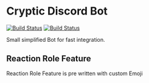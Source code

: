 # Cryptic Discord Bot

[![Build Status](https://github.com/github/opensource.guide/workflows/GitHub%20Actions%20CI/badge.svg)](https://github.com/le3ch-tech/cryptic-discord-bot/graphs/traffic)
[![Build Status](https://img.shields.io/github/issues/le3ch-tech/cryptic-discord-bot?color=Green&label=Issues&style=plastic)](https://github.com/le3ch-tech/cryptic-discord-bot/issues)

Small simplified Bot for fast integration.

## Reaction Role Feature

Reaction Role Feature is pre written with custom Emoji
